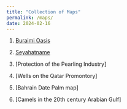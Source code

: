 ```yaml
---
title: "Collection of Maps"
permalink: /maps/
date: 2024-02-16
---
```


1. [Buraimi Oasis](_pages/buraimioasis.md)
 
2. [Seyahatname](seyahatname.md)

3. [Protection of the Pearling Industry]

4. [Wells on the Qatar Promontory] 

5. [Bahrain Date Palm map]

6. [Camels in the 20th century Arabian Gulf]


